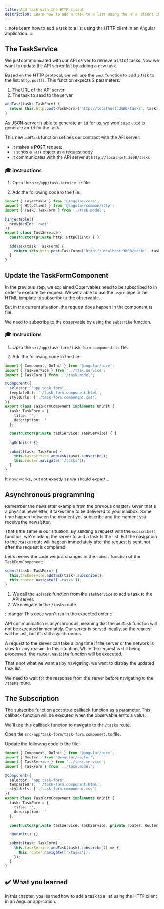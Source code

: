 ```yaml
---
title: Add task with the HTTP client
description: Learn how to add a task to a list using the HTTP client in an Angular application.
---
```


:::note
Learn how to add a task to a list using the HTTP client in an Angular application.
:::

## The TaskService

We just communicated with our API server to retrieve a list of tasks.
Now we want to update the API server list by adding a new task.

Based on the HTTP protocol, we will use the `post` function to add a task to the list: `http.post()`.
This function expects 2 parameters:

1. The URL of the API server
2. The task to send to the server

```typescript
addTask(task: TaskForm) {
  return this.http.post<TaskForm>('http://localhost:3000/tasks', task);
}
```

As JSON-server is able to generate an `id` for us, we won't use `uuid` to generate an `id` for the task.

This new `addTask` function defines our contract with the API server:

- it makes a **POST** request
- it sends a `Task` object as a request body
- it communicates with the API server at `http://localhost:3000/tasks`

### 🎓 Instructions

1. Open the `src/app/task.service.ts` file.

2. Add the following code to the file:

```typescript
import { Injectable } from '@angular/core';
import { HttpClient } from '@angular/common/http';
import { Task, TaskForm } from './task.model';

@Injectable({
  providedIn: 'root'
})
export class TaskService {
  constructor(private http: HttpClient) { }

  addTask(task: TaskForm) {
    return this.http.post<TaskForm>('http://localhost:3000/tasks', task);
  }
}
```

## Update the TaskFormComponent

In the previous step, we explained Observables need to be subscribed to in order to execute the request.
We wera able to use the `async` pipe in the HTML template to subscribe to the observable.

But in the current situation, the request does happen in the component.ts file.

We need to subscribe to the observable by using the `subscribe` function.

### 🎓 Instructions

1. Open the `src/app/task-form/task-form.component.ts` file.

2. Add the following code to the file:

```typescript
import { Component, OnInit } from '@angular/core';
import { TaskService } from '../task.service';
import { TaskForm } from '../task.model';

@Component({
  selector: 'app-task-form',
  templateUrl: './task-form.component.html',
  styleUrls: ['./task-form.component.css']
})
export class TaskFormComponent implements OnInit {
  task: TaskForm = {
    title: '',
    description: ''
  };

  constructor(private taskService: TaskService) { }
  
  ngOnInit() {}  

  submit(task: TaskForm) {
    this.taskService.addTask(task).subscribe();
    this.router.navigate(['/tasks']);
  }
}
```

It now works, but not exactly as we should expect...


## Asynchronous programming

Remember the newsletter example from the previous chapter?
Given that's a physical newsletter, it takes time to be delivered to your mailbox.
Some time happen between the moment you subscribe and the moment you receive the newsletter.

That's the same in our situation.
By sending a request with the `subscribe()` function, we're asking the server to add a task to the list.
But the navigation to the `/tasks` route will happen immediately after the request is sent, not after the request is completed.

Let's review the code we just changed in the `submit` function of the `TaskFormComponent`:

```typescript
submit(task: TaskForm) {
  this.taskService.addTask(task).subscribe();
  this.router.navigate(['/tasks']);
}
```

1. We call the `addTask` function from the `TaskService` to add a task to the API server.
2. We navigate to the `/tasks` route.

:::danger
This code won't run in the expected order
:::

API communication is asynchronous, meaning that the `addTask` function will not be executed immediately.
Our server is served locally, so the request will be fast, but it's still asynchronous.

A request to the server can take a long time if the server or the network is slow for any reason.
In this situation, While the request is still being processed, the `router.navigate` function will be executed.

That's not what we want as by navigating, we want to display the updated task list.

We need to wait for the response from the server before navigating to the `/tasks` route.

## The Subscription

The subscribe function accepts a callback function as a parameter.
This callback function will be executed when the observable emits a value.

We'll use this callback function to navigate to the `/tasks` route.

Open the `src/app/task-form/task-form.component.ts` file.

Update the following code to the file:

```typescript ins={"Update the submit function": 10-13}
import { Component, OnInit } from '@angular/core';
import { Router } from '@angular/router';
import { TaskService } from '../task.service';
import { TaskForm } from '../task.model';

@Component({
  selector: 'app-task-form',
  templateUrl: './task-form.component.html',
  styleUrls: ['./task-form.component.css']
})
export class TaskFormComponent implements OnInit {
  task: TaskForm = {
    title: '',
    description: ''
  };

  constructor(private taskService: TaskService, private router: Router) { }
    
  ngOnInit() {}     

  submit(task: TaskForm) {
    this.taskService.addTask(task).subscribe(() => {
      this.router.navigate(['/tasks']);
    });
  }
}
```

## ✔️ What you learned

In this chapter, you learned how to add a task to a list using the HTTP client in an Angular application.

